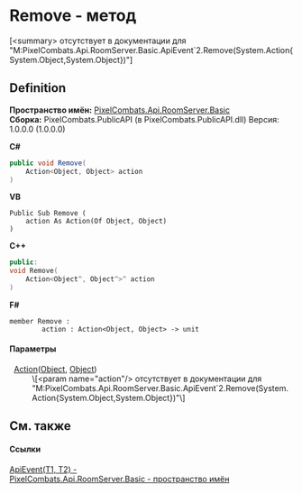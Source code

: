 # Remove - метод


\[&lt;summary&gt; отсутствует в документации для "M:PixelCombats.Api.RoomServer.Basic.ApiEvent`2.Remove(System.Action{System.Object,System.Object})"\]



## Definition
**Пространство имён:** <a href="299769b5-0515-f682-c4bd-afa5af18175d">PixelCombats.Api.RoomServer.Basic</a>  
**Сборка:** PixelCombats.PublicAPI (в PixelCombats.PublicAPI.dll) Версия: 1.0.0.0 (1.0.0.0)

**C#**
``` C#
public void Remove(
	Action<Object, Object> action
)
```
**VB**
``` VB
Public Sub Remove ( 
	action As Action(Of Object, Object)
)
```
**C++**
``` C++
public:
void Remove(
	Action<Object^, Object^>^ action
)
```
**F#**
``` F#
member Remove : 
        action : Action<Object, Object> -> unit 
```



#### Параметры
<dl><dt>  <a href="https://learn.microsoft.com/dotnet/api/system.action-2" target="_blank" rel="noopener noreferrer">Action</a>(<a href="https://learn.microsoft.com/dotnet/api/system.object" target="_blank" rel="noopener noreferrer">Object</a>, <a href="https://learn.microsoft.com/dotnet/api/system.object" target="_blank" rel="noopener noreferrer">Object</a>)</dt><dd>\[&lt;param name="action"/&gt; отсутствует в документации для "M:PixelCombats.Api.RoomServer.Basic.ApiEvent`2.Remove(System.Action{System.Object,System.Object})"\]</dd></dl>

## См. также


#### Ссылки
<a href="2c6ab617-976d-ae51-82f2-7621fc7e18d9">ApiEvent(T1, T2) - </a>  
<a href="299769b5-0515-f682-c4bd-afa5af18175d">PixelCombats.Api.RoomServer.Basic - пространство имён</a>  
